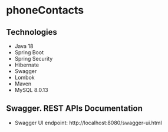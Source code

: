 # phoneContacts
## Technologies
* Java 18
* Spring Boot
* Spring Security
* Hibernate
* Swagger
* Lombok
* Maven
* MySQL 8.0.13
## Swagger. REST APIs Documentation
* Swagger UI endpoint: http://localhost:8080/swagger-ui.html
